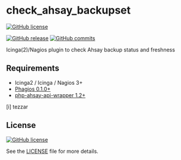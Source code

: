 # check_ahsay_backupset
[![GitHub license](https://img.shields.io/github/license/hannesbe/check_ahsay_backupset.svg)](https://raw.githubusercontent.com/hannesbe/check_ahsay_backupset/master/LICENSE)

[![GitHub release](https://img.shields.io/github/release/hannesbe/check_ahsay_backupset.svg)](https://github.com/hannesbe/check_ahsay_backupset/releases) [![GitHub commits](https://img.shields.io/github/commits-since/hannesbe/check_ahsay_backupset/1.0.svg)](https://github.com/hannesbe/check_ahsay_backupset/commits/1.1.0)

Icinga(2)/Nagios plugin to check Ahsay backup status and freshness

## Requirements

- Icinga2 / Icinga / Nagios 3+
- [Phagios 0.1.0+](https://github.com/hannesbe/phagios)
- [php-ahsay-api-wrapper 1.2+](https://github.com/hannesbe/php-ahsay-api-wrapper)

[i] tezzar

## License
[![GitHub license](https://img.shields.io/github/license/hannesbe/check_ahsay_backupset.svg)](https://raw.githubusercontent.com/hannesbe/check_ahsay_backupset/master/LICENSE)

See the [LICENSE](LICENSE) file for more details.
